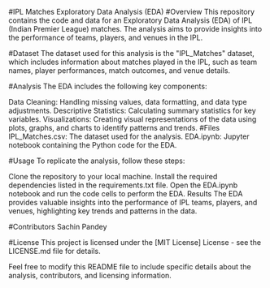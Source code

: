 #IPL Matches Exploratory Data Analysis (EDA)
#Overview
This repository contains the code and data for an Exploratory Data Analysis (EDA) of IPL (Indian Premier League) matches. The analysis aims to provide insights into the performance of teams, players, and venues in the IPL.

#Dataset
The dataset used for this analysis is the "IPL_Matches" dataset, which includes information about matches played in the IPL, such as team names, player performances, match outcomes, and venue details.

#Analysis
The EDA includes the following key components:

Data Cleaning: Handling missing values, data formatting, and data type adjustments.
Descriptive Statistics: Calculating summary statistics for key variables.
Visualizations: Creating visual representations of the data using plots, graphs, and charts to identify patterns and trends.
#Files
IPL_Matches.csv: The dataset used for the analysis.
EDA.ipynb: Jupyter notebook containing the Python code for the EDA.

#Usage
To replicate the analysis, follow these steps:

Clone the repository to your local machine.
Install the required dependencies listed in the requirements.txt file.
Open the EDA.ipynb notebook and run the code cells to perform the EDA.
Results
The EDA provides valuable insights into the performance of IPL teams, players, and venues, highlighting key trends and patterns in the data.

#Contributors
Sachin Pandey

#License
This project is licensed under the [MIT License] License - see the LICENSE.md file for details.

Feel free to modify this README file to include specific details about the analysis, contributors, and licensing information.
